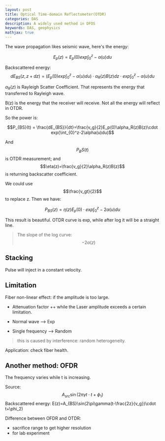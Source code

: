```yaml
---
layout: post
title: Optical Time-domain Reflectometer(OTDR)
categories: DAS
description: A widely used method in DFOS
keywords: DAS, geophysics
mathjax: true
---
```


The wave propagation likes seismic wave, here's the energy: 

$$
E_p(z) = E_p(0)exp\int_0^z-\alpha(u)du
$$

Backscattered energy: 
$$
dE_{BS}(z, z+dz) = (E_p(0)exp\int_0^z-\alpha(u)du)\cdot\alpha_R(z)B(z)dz\cdot exp\int_0^z-\alpha(u)du
$$

$\alpha_R(z)$ is Rayleigh Scatter Coefficient. That represents the energy that transferred to Rayleigh wave. 

B(z) is the energy that the receiver will receive. Not all the energy will reflect in OTDR.

So the power is: 

$$P_{BS}(t) = \frac{dE_{BS}}{dt}=\frac{v_g}{2}E_p(0)\alpha_R(z)B(z)\cdot exp(\int_{0}^z-2\alpha(u)du)$$

And $$P_BS(t)$$ is OTDR measurement; and $$\eta(z)=\frac{v_g}{2}\alpha_R(z)B(z)$$ is returning backscatter coefficient.

We could use $$\frac{v_gt}{2}$$ to replace z. Then we have: 

$$
P_{BS}(z) = \eta(z)E_p(0)\cdot exp\int_0^z-2\alpha(u)du
$$

This result is beautiful. OTDR curve is exp, while after log it will be a straight line. 

> The slope of the log curve: $$-2\alpha(z)$$

## Stacking
Pulse will inject in a constant velocity. 

## Limitation
Fiber non-linear effect: if the amplitude is too large.

- Attenuation factor ++ while the Laser amplitude exceeds a certain limitation.

- Normal wave --> Exp
- Single frequency --> Random
> this is caused by interference: random heterogeneity.

Application: check fiber health.

## Another method: OFDR

The frequency varies while t is increasing.

Source: $$A_{src}\sin(2\pi\gamma t\cdot t+\phi_1)$$
Backscattered energy: E(z)=A_{BS}\sin(2\pi\gamma(t-\frac{2z}{v_g})\cdot t+\phi_2)

Difference between OFDR and OTDR:
- sacrifice range to get higher resolution
- for lab experiment